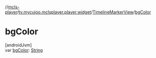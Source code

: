 //[mcls-player](../../../index.md)/[tv.mycujoo.mclsplayer.player.widget](../index.md)/[TimelineMarkerView](index.md)/[bgColor](bg-color.md)

# bgColor

[androidJvm]\
var [bgColor](bg-color.md): [String](https://kotlinlang.org/api/latest/jvm/stdlib/kotlin/-string/index.html)
